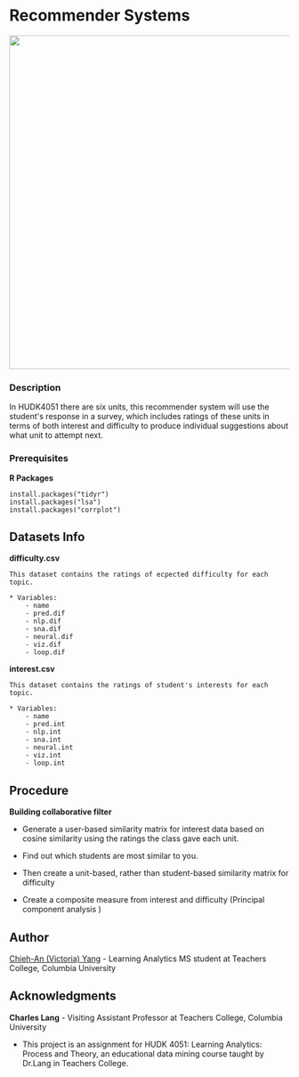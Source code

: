 # Recommender Systems

<img width = "600" src="https://github.com/victoria-yang/recommender-systems/blob/master/Int_dif.png">

### Description
In HUDK4051 there are six units, this recommender system will use the student's response in a survey, which includes ratings of these units in terms of both interest and difficulty to produce individual suggestions about what unit to attempt next.


### Prerequisites

**R Packages**

```
install.packages("tidyr")
install.packages("lsa")
install.packages("corrplot")
```

## Datasets Info
 **difficulty.csv**

 	This dataset contains the ratings of ecpected difficulty for each topic.

 	* Variables:
 		- name
 		- pred.dif
 		- nlp.dif
 		- sna.dif
 		- neural.dif
 		- viz.dif
 		- loop.dif

 **interest.csv**

 	This dataset contains the ratings of student's interests for each topic.

 	* Variables:
 		- name
 		- pred.int
 		- nlp.int
 		- sna.int
 		- neural.int
 		- viz.int
 		- loop.int


## Procedure

**Building collaborative filter**

* Generate a user-based similarity matrix for interest data based on cosine similarity using the ratings the class gave each unit.

* Find out which students are most similar to you.

* Then create a unit-based, rather than student-based similarity matrix for difficulty

* Create a composite measure from interest and difficulty (Principal component analysis )





## Author
[Chieh-An (Victoria) Yang](https://www.linkedin.com/in/victoria-chieh-an-yang/) - Learning Analytics MS student at Teachers College, Columbia University


## Acknowledgments
**Charles Lang** - Visiting Assistant Professor at Teachers College, Columbia University
* This project is an assignment for HUDK 4051: Learning Analytics: Process and Theory, an educational data mining course taught by Dr.Lang in Teachers College. 
